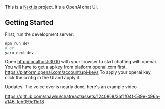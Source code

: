 This is a [Next.js](https://nextjs.org/) project. It's a OpenAI chat UI.

## Getting Started

First, run the development server:

```bash
npm run dev
# or
yarn next dev
```

Open [http://localhost:3000](http://localhost:3000) with your browser to start chatting with openai.
You will have to get a apikey from platform.openai.com first. https://platform.openai.com/account/api-keys
To apply your openai key, click the config in the UI and apply it.

Updates:
The voice over is nearly done, here's an example video


https://github.com/shawhu/chatreact/assets/1240808/3af1f04f-539e-496a-a146-feb059e11d18


